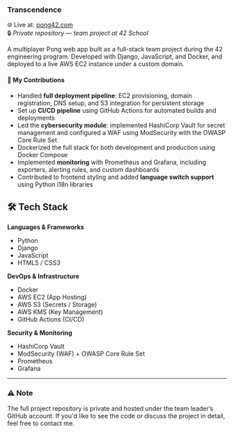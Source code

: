 ### Transcendence  
🌐 Live at: [pong42.com](https://pong42.com)  
🔒 *Private repository — team project at 42 School*

A multiplayer Pong web app built as a full-stack team project during the 42 engineering program. Developed with Django, JavaScript, and Docker, and deployed to a live AWS EC2 instance under a custom domain.

#### 🧠 My Contributions
- Handled **full deployment pipeline**: EC2 provisioning, domain registration, DNS setup, and S3 integration for persistent storage  
- Set up **CI/CD pipeline** using GitHub Actions for automated builds and deployments  
- Led the **cybersecurity module**: implemented HashiCorp Vault for secret management and configured a WAF using ModSecurity with the OWASP Core Rule Set  
- Dockerized the full stack for both development and production using Docker Compose  
- Implemented **monitoring** with Prometheus and Grafana, including exporters, alerting rules, and custom dashboards  
- Contributed to frontend styling and added **language switch support** using Python i18n libraries

## 🛠 Tech Stack

**Languages & Frameworks**
- Python  
- Django  
- JavaScript  
- HTML5 / CSS3  

**DevOps & Infrastructure**
- Docker  
- AWS EC2 (App Hosting)  
- AWS S3 (Secrets / Storage)  
- AWS KMS (Key Management)  
- GitHub Actions (CI/CD)

**Security & Monitoring**
- HashiCorp Vault  
- ModSecurity (WAF) + OWASP Core Rule Set  
- Prometheus  
- Grafana

---

### ⚠️ Note
The full project repository is private and hosted under the team leader’s GitHub account. If you'd like to see the code or discuss the project in detail, feel free to contact me.
